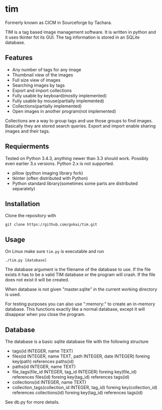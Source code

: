# tim
Formerly known as CICM in Sourceforge by Tachara.

TIM is a tag based image management software.
It is written in python and it uses tkinter fot its GUI.
The tag information is stored in an SQLite database.

## Features

-   Any number of tags for any image
-   Thumbnail view of the images 
-   Full size view of images
-   Searching images by tags
-   Export and import collections
-   Fully usable by keyboard(mostly implemented)
-   Fully usable by mouse(partially implemented)
-   Collections(partially implemented)
-   Open images in another program(not implemented)

Collections are a way to group tags and use those groups to
find images. Basically they are stored search queries.
Export and import enable sharing images and their tags.

## Requierments

Tested on Python 3.4.3, anything newer than 3.3 should work.
Possibly even earlier 3.x versions. Python 2.x is not supported.

-   pillow (python imaging library fork)
-   tkinter (often distributed with Python)
-   Python standard library(sometimes some parts are distributed
    separately)

## Installation

Clone the repository with

```
git clone https://github.com/gokai/tim.git
```

## Usage

On Linux make sure `tim.py` is executable and run

```
./tim.py [database]
```

The database argument is the filename of the database to use.
If the file exists it has to be a valid TIM database or the
program will crash. If the file does not exist it will be created.

When database is not given "master.sqlite" in the current working
directory is used.

For testing purposes you can also use ":memory:" to create an
in-memory database. This functions exactly like a normal database,
except it will disappear when you close the program.

## Database

The database is a basic sqlite database file with the following
structure

-   tags(id INTEGER, name TEXT)
-   files(id INTEGER, name TEXT, path INTEGER, date INTEGER)
    foreing key(path) references paths(id)
-   paths(id INTEGER, name TEXT)
-   file_tags(file_id INTEGER, tag_id INTEGER)
    foreing key(file_id) references files(id)
    foreing key(tag_id) references tags(id)
-   collections(id INTEGER, name TEXT)
-   collection_tags(collection_id INTEGER, tag_id)
    foreing key(collection_id) references collections(id)
    foreing key(tag_id) references tags(id)

See db.py for more details.
